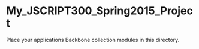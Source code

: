 # My_JSCRIPT300_Spring2015_Project

Place your applications Backbone collection modules in this directory.